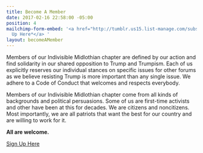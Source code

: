 ```yaml
---
title: Become A Member
date: 2017-02-16 22:58:00 -05:00
position: 4
mailchimp-form-embed: '<a href="http://tumblr.us15.list-manage.com/subscribe?u=380b49bfbc48ee5343d62f8e9&id=4ebf43733a">*Sign
  Up Here*</a> '
layout: becomeAMember
---
```


Members of our Indivisible Midlothian chapter are defined by our action and find solidarity in our shared opposition to Trump and Trumpism. Each of us explicitly reserves our individual stances on specific issues for other forums as we believe resisting Trump is more important than any single issue. We adhere to a Code of Conduct that welcomes and respects everybody.

Members of our Indivisible Midlothian chapter come from all kinds of backgrounds and political persuasions. Some of us are first-time activists and other have been at this for decades. We are citizens and noncitizens. Most importantly, we are all patriots that want the best for our country and are willing to work for it.

**All are welcome.**

[Sign Up Here](http://eepurl.com/cM0j61)
